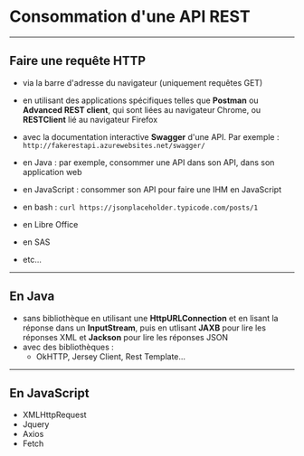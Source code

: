 # Consommation d'une API REST

----

## Faire une requête HTTP

- via la barre d'adresse du navigateur (uniquement requêtes GET)

- en utilisant des applications spécifiques telles que **Postman** ou **Advanced REST client**, qui sont liées au navigateur Chrome, ou **RESTClient** lié au navigateur Firefox

- avec la documentation interactive **Swagger** d'une API. Par exemple : `http://fakerestapi.azurewebsites.net/swagger/`

- en Java : par exemple, consommer une API dans son API, dans son application web

- en JavaScript : consommer son API pour faire une IHM en JavaScript

- en bash : `curl https://jsonplaceholder.typicode.com/posts/1`

- en Libre Office

- en SAS

- etc...

----

## En Java

- sans bibliothèque en utilisant une **HttpURLConnection** et en lisant la réponse dans un **InputStream**, puis en utlisant **JAXB** pour lire les réponses XML et **Jackson** pour lire les réponses JSON
- avec des bibliothèques :
    - OkHTTP, Jersey Client, Rest Template...

----

## En JavaScript

- XMLHttpRequest
- Jquery
- Axios
- Fetch